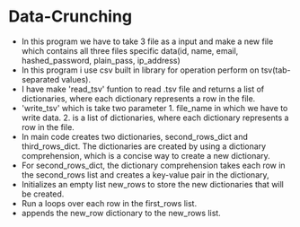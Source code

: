 # Data-Crunching
- In this program we have to take 3 file as a input and make a new file which contains all three files specific data(id, name, email, hashed_password, plain_pass, ip_address)
- In this program i use csv built in library for operation perform on tsv(tab-separated values).
- I have make 'read_tsv' funtion to read .tsv file and returns a list of dictionaries, where each dictionary represents a row in the file.
- 'write_tsv' which is take two parameter 1. file_name in which we have to write data. 2. is a list of dictionaries, where each dictionary represents a row in the file.
- In main code creates two dictionaries, second_rows_dict and third_rows_dict. The dictionaries are created by using a dictionary comprehension, which is a concise way to create a new dictionary.
- For second_rows_dict, the dictionary comprehension takes each row in the second_rows list and creates a key-value pair in the dictionary,
- Initializes an empty list new_rows to store the new dictionaries that will be created.
- Run a loops over each row in the first_rows list.
- appends the new_row dictionary to the new_rows list.
